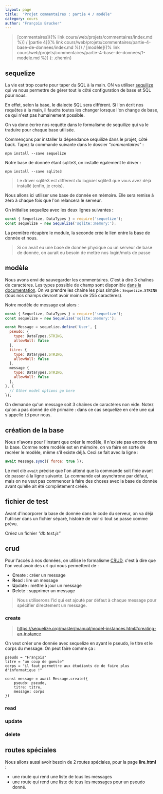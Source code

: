 ```yaml
---
layout: page
title:  "Projet commentaires : partie 4 / modèle"
category: cours
author: "François Brucker"
---
```


> [commentaires]({% link cours/web/projets/commentaires/index.md %}) / [partie 4]({% link cours/web/projets/commentaires/partie-4-base-de-donnees/index.md %}) / [modèle]({% link cours/web/projets/commentaires/partie-4-base-de-donnees/1-modele.md %})
{: .chemin}

## sequelize

La vie est trop courte pour taper du SQL à la main. ON va utiliser [sequilize](https://sequelize.org/) qui va nous permettre de gérer tout le côté configuration de base et SQL pour nous.

En effet, selon la base, le dialecte SQL sera différent. Si l'on écrit nos requêtes à la main, il faudra toutes les changer lorsque l'on change de base, ce qui n'est pas humainement possible.

On va donc écrire nos requête dans le formalisme de sequilize qui va le traduire pour chaque base utilisée.

Commençons par installer la dépendance sequilize dans le projet, côté back. Tapez la commande suivante dans le dossier *"commentaires"* :

```shell
npm install --save sequelize
```

Notre base de donnée étant sqlite3, on installe également le driver :

```shell
npm install --save sqlite3
```

> Le driver sqlite3 est différent du logiciel sqlite3 que vous avez déjà installé (enfin, je crois).

Nous allons ici utiliser une base de donnée en mémoire. Elle sera remise à zéro à chaque fois que l'on relancera le serveur.

On initialise sequelize avec les deux lignes suivantes :

```js
const { Sequelize, DataTypes } = require('sequelize');
const sequelize = new Sequelize('sqlite::memory:');
```

La première récupère le module, la seconde crée le lien entre la base de donnée et nous.

> Si on avait eu une base de donnée physique ou un serveur de base de donnée, on aurait eu besoin de mettre nos login/mots de passe

## modèle

Nous avons envi de sauvegarder les commentaires. C'est à dire 3 chaînes de caractères. Les types possible de champ sont disponible [dans la documentation](https://sequelize.org/v5/manual/data-types.html). On va prendre les chaine les plus simple : `Sequelize.STRING` (tous nos champs devront avoir moins de 255 caractères).

Notre modèle de message est alors :

```js
const { Sequelize, DataTypes } = require('sequelize');
const sequelize = new Sequelize('sqlite::memory:');

const Message = sequelize.define('User', {
  pseudo: {
    type: DataTypes.STRING,
    allowNull: false
  },
  titre: {
    type: DataTypes.STRING,
    allowNull: false
  },
  message {
    type: DataTypes.STRING,
    allowNull: false
  },
}, {
  // Other model options go here
});

```

On demande qu'un message soit 3 chaînes de caractères non vide. Notez qu'on a pas donné de clé primaire : dans ce cas sequelize en crée une qui s'appelle `id` pour nous.

## création de la base

Nous n'avons pour l'instant que créer le modèle, il n'existe pas encore dans la base. Comme notre modèle est en mémoire, on va faire en sorte de recréer le modèle, même s'il existe déjà. Ceci se fait avec la ligne :

```js
await Message.sync({ force: true });
```

Le mot clé `await` précise que l'on attend que la commande soit finie avant de passer à la ligne suivante. La commande est asynchrone par défaut, mais on ne veut pas commencer à faire des choses avec la base de donnée avant qu'elle ait été complètement créée.

## fichier de test

Avant d'incorporer la base de donnée dans le code du serveur, on va déjà l'utiliser dans un fichier séparé, histoire de voir si tout se passe comme prévu.

Créez un fichier *"db.test.js"* 

## crud

Pour l'accès à nos données, on utilise le formalisme [CRUD](https://fr.wikipedia.org/wiki/CRUD), c'est à dire que l'on veut avoir des url qui nous permettent de :

* **C**reate : créer un message
* **R**ead : lire un message
* **U**pdate : mettre à jour un message
* **D**elete : supprimer un message

> Nous utiliserons l'id qui est ajouté par défaut à chaque message pour spécifier directement  un message.

### create

> <https://sequelize.org/master/manual/model-instances.html#creating-an-instance>

On veut créer une donnée avec sequelize en ayant le pseudo, le titre et le corps du message. On peut faire comme ça :

```sequelize
pseudo = "François"
titre = "un coup de gueule"
corps = "il faut permettre aux étudiants de de faire plus d'informatique !"

const message = await Message.create({
    pseudo: pseudo,
    titre: titre,
    message: corps
})
```

### read

### update

### delete


## routes spéciales

Nous allons aussi avoir besoin de 2 routes spéciales, pour la page **lire.html** :

* une route qui rend une liste de tous les messages
* une route qui rend une liste de tous les messages pour un pseudo donné.

